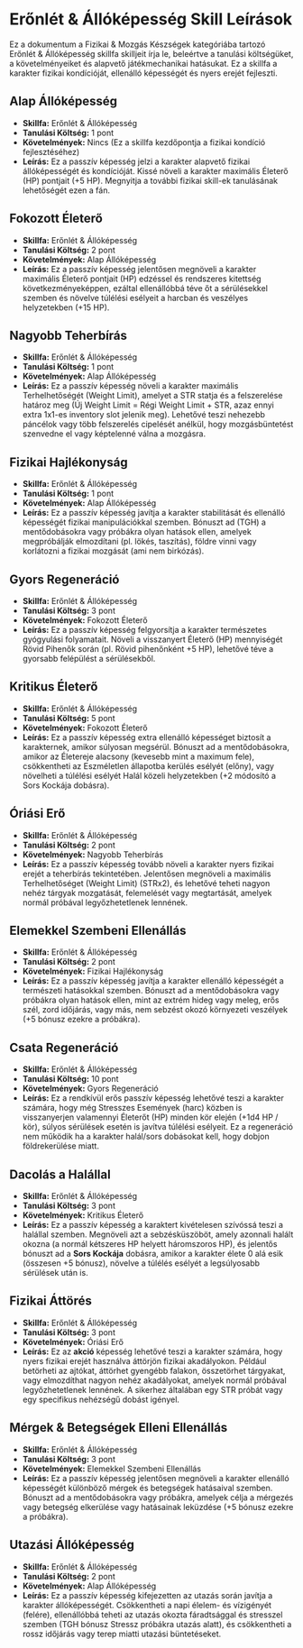 # Erőnlét & Állóképesség Skill Leírások

Ez a dokumentum a Fizikai & Mozgás Készségek kategóriába tartozó Erőnlét & Állóképesség skillfa skilljeit írja le, beleértve a tanulási költségüket, a követelményeiket és alapvető játékmechanikai hatásukat. Ez a skillfa a karakter fizikai kondícióját, ellenálló képességét és nyers erejét fejleszti.

## Alap Állóképesség
* **Skillfa:** Erőnlét & Állóképesség
* **Tanulási Költség:** 1 pont
* **Követelmények:** Nincs (Ez a skillfa kezdőpontja a fizikai kondíció fejlesztéséhez)
* **Leírás:** Ez a passzív képesség jelzi a karakter alapvető fizikai állóképességét és kondícióját. Kissé növeli a karakter maximális Életerő (HP) pontjait (+5 HP). Megnyitja a további fizikai skill-ek tanulásának lehetőségét ezen a fán.

## Fokozott Életerő
* **Skillfa:** Erőnlét & Állóképesség
* **Tanulási Költség:** 2 pont
* **Követelmények:** Alap Állóképesség
* **Leírás:** Ez a passzív képesség jelentősen megnöveli a karakter maximális Életerő pontjait (HP) edzéssel és rendszeres kitettség következményeképpen, ezáltal ellenállóbbá téve őt a sérülésekkel szemben és növelve túlélési esélyeit a harcban és veszélyes helyzetekben (+15 HP).

## Nagyobb Teherbírás
* **Skillfa:** Erőnlét & Állóképesség
* **Tanulási Költség:** 1 pont
* **Követelmények:** Alap Állóképesség
* **Leírás:** Ez a passzív képesség növeli a karakter maximális Terhelhetőségét (Weight Limit), amelyet a STR statja és a felszerelése határoz meg (Új Weight Limit = Régi Weight Limit + STR, azaz ennyi extra 1x1-es inventory slot jelenik meg). Lehetővé teszi nehezebb páncélok vagy több felszerelés cipelését anélkül, hogy mozgásbüntetést szenvedne el vagy képtelenné válna a mozgásra.

## Fizikai Hajlékonyság
* **Skillfa:** Erőnlét & Állóképesség
* **Tanulási Költség:** 1 pont
* **Követelmények:** Alap Állóképesség
* **Leírás:** Ez a passzív képesség javítja a karakter stabilitását és ellenálló képességét fizikai manipulációkkal szemben. Bónuszt ad (TGH) a mentődobásokra vagy próbákra olyan hatások ellen, amelyek megpróbálják elmozdítani (pl. lökés, taszítás), földre vinni vagy korlátozni a fizikai mozgását (ami nem birkózás).

## Gyors Regeneráció
* **Skillfa:** Erőnlét & Állóképesség
* **Tanulási Költség:** 3 pont
* **Követelmények:** Fokozott Életerő
* **Leírás:** Ez a passzív képesség felgyorsítja a karakter természetes gyógyulási folyamatait. Növeli a visszanyert Életerő (HP) mennyiségét Rövid Pihenők során (pl. Rövid pihenőnként +5 HP), lehetővé téve a gyorsabb felépülést a sérülésekből.

## Kritikus Életerő
* **Skillfa:** Erőnlét & Állóképesség
* **Tanulási Költség:** 5 pont
* **Követelmények:** Fokozott Életerő
* **Leírás:** Ez a passzív képesség extra ellenálló képességet biztosít a karakternek, amikor súlyosan megsérül. Bónuszt ad a mentődobásokra, amikor az Életereje alacsony (kevesebb mint a maximum fele), csökkentheti az Eszméletlen állapotba kerülés esélyét (előny), vagy növelheti a túlélési esélyét Halál közeli helyzetekben (+2 módosító a Sors Kockája dobásra).

## Óriási Erő
* **Skillfa:** Erőnlét & Állóképesség
* **Tanulási Költség:** 2 pont
* **Követelmények:** Nagyobb Teherbírás
* **Leírás:** Ez a passzív képesség tovább növeli a karakter nyers fizikai erejét a teherbírás tekintetében. Jelentősen megnöveli a maximális Terhelhetőséget (Weight Limit) (STRx2), és lehetővé teheti nagyon nehéz tárgyak mozgatását, felemelését vagy megtartását, amelyek normál próbával legyőzhetetlenek lennének.

## Elemekkel Szembeni Ellenállás
* **Skillfa:** Erőnlét & Állóképesség
* **Tanulási Költség:** 2 pont
* **Követelmények:** Fizikai Hajlékonyság
* **Leírás:** Ez a passzív képesség javítja a karakter ellenálló képességét a természeti hatásokkal szemben. Bónuszt ad a mentődobásokra vagy próbákra olyan hatások ellen, mint az extrém hideg vagy meleg, erős szél, zord időjárás, vagy más, nem sebzést okozó környezeti veszélyek (+5 bónusz ezekre a próbákra).

## Csata Regeneráció
* **Skillfa:** Erőnlét & Állóképesség
* **Tanulási Költség:** 10 pont
* **Követelmények:** Gyors Regeneráció
* **Leírás:** Ez a rendkívül erős passzív képesség lehetővé teszi a karakter számára, hogy még Stresszes Események (harc) közben is visszanyerjen valamennyi Életerőt (HP) minden kör elején (+1d4 HP / kör), súlyos sérülések esetén is javítva túlélési esélyeit. Ez a regeneráció nem működik ha a karakter halál/sors dobásokat kell, hogy dobjon földrekerülése miatt.

## Dacolás a Halállal
* **Skillfa:** Erőnlét & Állóképesség
* **Tanulási Költség:** 3 pont
* **Követelmények:** Kritikus Életerő
* **Leírás:** Ez a passzív képesség a karaktert kivételesen szívóssá teszi a halállal szemben. Megnöveli azt a sebzésküszöböt, amely azonnali halált okozna (a normál kétszeres HP helyett háromszoros HP), és jelentős bónuszt ad a **Sors Kockája** dobásra, amikor a karakter élete 0 alá esik (összesen +5 bónusz), növelve a túlélés esélyét a legsúlyosabb sérülések után is.

## Fizikai Áttörés
* **Skillfa:** Erőnlét & Állóképesség
* **Tanulási Költség:** 3 pont
* **Követelmények:** Óriási Erő
* **Leírás:** Ez az **akció** képesség lehetővé teszi a karakter számára, hogy nyers fizikai erejét használva áttörjön fizikai akadályokon. Például betörheti az ajtókat, áttörhet gyengébb falakon, összetörhet tárgyakat, vagy elmozdíthat nagyon nehéz akadályokat, amelyek normál próbával legyőzhetetlenek lennének. A sikerhez általában egy STR próbát vagy egy specifikus nehézségű dobást igényel.

## Mérgek & Betegségek Elleni Ellenállás
* **Skillfa:** Erőnlét & Állóképesség
* **Tanulási Költség:** 3 pont
* **Követelmények:** Elemekkel Szembeni Ellenállás
* **Leírás:** Ez a passzív képesség jelentősen megnöveli a karakter ellenálló képességét különböző mérgek és betegségek hatásaival szemben. Bónuszt ad a mentődobásokra vagy próbákra, amelyek célja a mérgezés vagy betegség elkerülése vagy hatásainak leküzdése (+5 bónusz ezekre a próbákra).

## Utazási Állóképesség
* **Skillfa:** Erőnlét & Állóképesség
* **Tanulási Költség:** 2 pont
* **Követelmények:** Alap Állóképesség
* **Leírás:** Ez a passzív képesség kifejezetten az utazás során javítja a karakter állóképességét. Csökkentheti a napi élelem- és vízigényét (felére), ellenállóbbá teheti az utazás okozta fáradtsággal és stresszel szemben (TGH bónusz Stressz próbákra utazás alatt), és csökkentheti a rossz időjárás vagy terep miatti utazási büntetéseket.